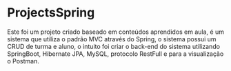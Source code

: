 # ProjectsSpring
Este foi um projeto criado baseado em conteúdos aprendidos em aula, é um sistema que utiliza o padrão MVC através do Spring, o sistema possui um CRUD de turma e aluno, o intuito foi criar o back-end do sistema utilizando SpringBoot, Hibernate JPA, MySQL, protocolo RestFull e para a visualização o Postman.


